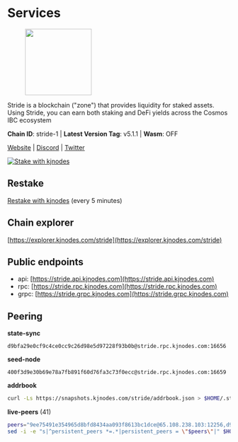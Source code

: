 # Services

<figure><img src="https://raw.githubusercontent.com/kj89/testnet_manuals/main/pingpub/logos/stride.png" width="150" alt=""><figcaption></figcaption></figure>

Stride is a blockchain ("zone") that provides liquidity for staked assets.  Using Stride, you can earn both staking and DeFi yields across the Cosmos IBC ecosystem

**Chain ID**: stride-1 | **Latest Version Tag**: v5.1.1 | **Wasm**: OFF

[Website](https://stride.zone) | [Discord](https://discord.gg/mzQZ8dAE7u) | [Twitter](https://twitter.com/stride_zone)

[![Stake with kjnodes](https://i.ibb.co/cr44Q8j/button-stake-with-kjnodes.png)](https://restake.app/stride/stridevaloper1j8gkhtllnp252l6g6zwzea30e7pvzqttr9768n)

## Restake

[Restake with kjnodes](https://restake.app/stride/stridevaloper1j8gkhtllnp252l6g6zwzea30e7pvzqttr9768n) (every 5 minutes)
## Chain explorer
[https://explorer.kjnodes.com/stride](https://explorer.kjnodes.com/stride)

## Public endpoints

* api: [https://stride.api.kjnodes.com](https://stride.api.kjnodes.com)
* rpc: [https://stride.rpc.kjnodes.com](https://stride.rpc.kjnodes.com)
* grpc: [https://stride.grpc.kjnodes.com](https://stride.grpc.kjnodes.com)

## Peering

**state-sync**

```text
d9bfa29e0cf9c4ce0cc9c26d98e5d97228f93b0b@stride.rpc.kjnodes.com:16656
```

**seed-node**

```text
400f3d9e30b69e78a7fb891f60d76fa3c73f0ecc@stride.rpc.kjnodes.com:16659
```

**addrbook**
```bash
curl -Ls https://snapshots.kjnodes.com/stride/addrbook.json > $HOME/.stride/config/addrbook.json
```

**live-peers** (41)
```bash
peers="9ee75491e354965d8bfd8434aa093f8613bc1dce@65.108.238.103:12256,d9bfa29e0cf9c4ce0cc9c26d98e5d97228f93b0b@65.109.88.38:16656,e1b058e5cfa2b836ddaa496b10911da62dcf182e@138.201.8.248:26656,c124ce0b508e8b9ed1c5b6957f362225659b5343@144.76.177.187:26656,04b797b5a56fb939a97a3c7d9c3230d09b85e8d7@93.189.30.118:26656,a757fc9ea95a7f643d392ec9fdaa31cbf06e76d9@195.3.221.21:12256,2254e6968e5c7ebc98ef5b79b388502fa44e10e1@5.161.134.44:26656,d36ac7580cc8907a00b0add8c3b047caea6df4ed@107.155.67.202:26636,34c7cc0cf4214fb3ee95d2198c4c9b1184dea176@65.108.137.36:26656,463b1dc6903455575079572fb23407be586f2a4b@185.16.39.37:26656,fb24bc1de8c563e822897fba89bf150c602f3123@198.244.178.213:26656,a3f95b0b15c31a68a7535f6068c4e14b95e90dcf@65.109.92.240:21016,5093547fdf0430143ac66b4ee55d80e6542a6c10@217.174.247.163:26656,ea6a7b2f366bc343f0670f1673fd86001dd08eb0@65.108.122.246:26636,e821acdaf0c7a3c60ea3cd4eb4a98a62dad06f58@43.201.12.41:26656,0198f6d3ebe7bed4d176558a2ce8d341531f3e7b@74.80.183.130:26653,cc35475fe1f7c345af0ea8a692f3b4b41c8f12a2@116.202.36.240:10156,05eec003db41d7ff47a317ef59f83e31bdca23c3@78.107.234.44:26656,e726816f42831689eab9378d5d577f1d06d25716@176.9.188.21:26656,f602040562935873815a5ac23cb1ac7dd8821b76@176.9.22.117:26656,6856de6f0c70a850db2b58deb43d568fced4a524@35.208.80.214:26656,5383a21cf2d5e513aea2c3e430133f31aa2e5d00@138.201.32.103:26656,f5e00226bf8a3854ba06e9b2f2e9b9ac0ecc8414@146.59.52.39:24095,63722a9aed0225d7a5f6a49d1c53b5c979137b13@74.96.207.60:26656,d77e7918b9f9e21ee60a8e03075ca3e5f7353912@162.55.4.253:26656,a77173bc4f4171fec0ac56b37c18e0ba6e5f80a4@65.108.226.44:31656,44e797771bff124693e63a8ec331d42873cf2ae2@95.217.202.49:35656,dfc62810eeaab86587b2975c79f3c12d4830652d@15.235.114.54:26656,df3f533e6b9776c11f08da804edcb810cbdd2080@65.108.234.23:12256,f8e2f80a8c58e6f53cc4940f5f1eac55c9067480@35.247.153.164:26656,ebc272824924ea1a27ea3183dd0b9ba713494f83@185.16.39.158:26886,8fff37214fb0ef622f1c09dccb22d6321e004c3e@109.123.242.163:50056,f5732d5a406bdbbf08acad017c0993c0aa8ebe70@34.145.16.183:26656,8ade90b45b991088c92e8583e8bc93589d6cd81e@84.244.95.247:26656,95d0377592a657d4c0816d9845e11d659db75d5b@51.81.208.70:12256,233e06cfa51d53e186afe032e848f5c9f5cd4a01@83.171.248.3:26656,1cae39c47b17593e92732f53d420acb7df0813b4@35.193.84.64:26656,3fef899adcdeded56f6c69fe55c5da1624303367@163.172.101.208:4656,97e4468ac589eac505a800411c635b14511a61bb@144.76.239.27:26656,4e1c2471efb89239fb04a4b75f9f87177fd91d00@95.217.151.243:26656,befab97d41e02ea4e759eda3de9e30e77b95b55b@34.68.135.121:26656"
sed -i -e "s|^persistent_peers *=.*|persistent_peers = \"$peers\"|" $HOME/.stride/config/config.toml
```
